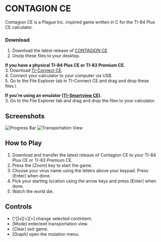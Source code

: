 # CONTAGION CE
Contagion CE is a Plague Inc. inspired game written in C for the TI-84 Plus CE calculator.

### Download
1. Download the latest release of [CONTAGION CE](https://github.com/EverydayCodeNet/CONTAGION-CE/releases)
2. Unzip these files to your desktop.

**If you have a physical TI-84 Plus CE or TI-83 Premium CE.**\
3. Download [TI-Connect CE](https://education.ti.com/en/software/details/en/CA9C74CAD02440A69FDC7189D7E1B6C2/swticonnectcesoftware).\
4. Connect your calculator to your computer via USB.\
5. Go to the File Explorer tab in TI-Connect CE and drag and drop these files.\

**If you're using an emulator ([TI-Smartview CE](https://education.ti.com/en/software/details/en/BE8220257AA241148986628D6EE332E5/ti-smartview-ce-for-ti-84-plus-family)).**\
3. Go to the File Explorer tab and drag and drop the files to your calculator.

## Screenshots
![Progress Bar](https://user-images.githubusercontent.com/59743315/88998471-1ec4f700-d2c0-11ea-9d27-805e5e90abde.png)
![Transportation View](https://user-images.githubusercontent.com/59743315/88999438-92680380-d2c2-11ea-9f43-c8621404f8f5.png)

## How to Play
1. Download and transfer the latest release of Contagion CE to your TI-84 Plus CE or TI-83 Premium CE.
2. Press the [Zoom] key to start the game. 
3. Choose your virus name using the letters above your keypad. Press [Enter] when done.
4. Pick your starting location using the arrow keys and press [Enter] when done.
5. Watch the world die.

## Controls
- [^][v][<][>] change selected contintent.
- [Mode] enter/exit transportation view.
- [Clear] exit game.
- [Graph] open the mutation menu.
